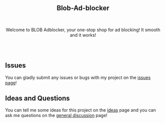 <h2 align="center">Blob-Ad-blocker</h2>
<!-- ![BLOB](https://user-images.githubusercontent.com/99421749/210632805-ba8dd323-dd93-494c-8b1e-8bc8660ac97b.png) -->

<br/>
<p align="center">Welcome to BLOB Adblocker, your one-stop shop for ad blocking! 
It smooth and it works!
</p>
<br/>
<br/>

## Issues

You can gladly submit any issues or bugs with my project on the [issues page](https://github.com/Abdelrahmanthecoder/Blob-Ad-blocker/issues)!

## Ideas and Questions

You can tell me some ideas for this project on the [ideas](https://github.com/Abdelrahmanthecoder/Blob-Ad-blocker/discussions/categories/ideas) page
and you can ask me questions on the [general discussion](https://github.com/Abdelrahmanthecoder/Blob-Ad-blocker/discussions/categories/general) page!
